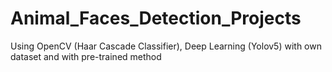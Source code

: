 # Animal_Faces_Detection_Projects
Using OpenCV (Haar Cascade Classifier), Deep Learning (Yolov5) with own dataset and with pre-trained method
